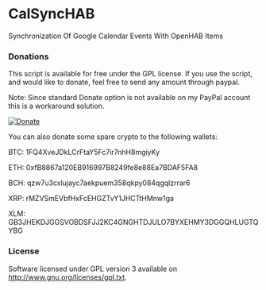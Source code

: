 # CalSyncHAB

Synchronization Of Google Calendar Events With OpenHAB Items

### Donations

This script is available for free under the GPL license. If you use the script, and would like to donate, feel free to send any amount through paypal. 

Note: Since standard Donate option is not available on my PayPal account this is a workaround solution.

[![Donate](https://www.paypalobjects.com/en_US/i/btn/btn_donateCC_LG.gif)](https://www.paypal.com/cgi-bin/webscr?cmd=_xclick&business=CCZRY3C8RXSRW&lc=BA&item_name=Donation%20%2d%20CalSyncHAB&item_number=2&button_subtype=services&currency_code=EUR&bn=PP%2dBuyNowBF%3abtn_paynowCC_LG%2egif%3aNonHosted)

You can also donate some spare crypto to the following wallets:

BTC: 1FQ4XveJDkLCrFtaY5Fc7ir7nhH8mgiyKy

ETH: 0xfB8867a120EB916997B8249fe8e88Ea7BDAF5FA8

BCH: qzw7u3cxlujayc7aekpuem358qkpy084qgqlzrrar6

XRP: rMZVSmEVbfHxFcEHGZTvY1JHCTtHMnw1ga

XLM: GB3JHEKDJGGSVOBDSFJJ2KC4GNGHTDJULO7BYXEHMY3DGGQHLUGTQYBG

### License

Software licensed under GPL version 3 available on http://www.gnu.org/licenses/gpl.txt.
